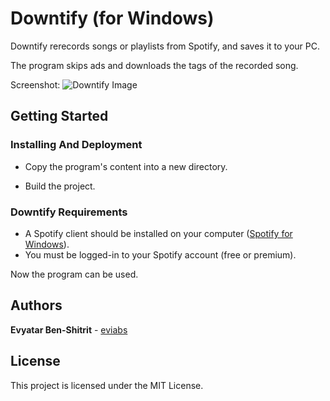 # Downtify (for Windows)

Downtify rerecords songs or playlists from Spotify, and saves it to your PC.

The program skips ads and downloads the tags of the recorded song.

Screenshot:
![Downtify Image](https://user-images.githubusercontent.com/14614396/33404137-d262551e-d56b-11e7-9eae-e7473773c30b.png)


## Getting Started 

### Installing And Deployment

* Copy the program's content into a new directory.

* Build the project.

### Downtify Requirements  

* A Spotify client should be installed on your computer ([Spotify for Windows](https://www.spotify.com/il/download/windows/)).
* You must be logged-in to your Spotify account (free or premium).

Now the program can be used. 


## Authors

**Evyatar Ben-Shitrit** - [eviabs](https://github.com/eviabs)

## License

This project is licensed under the MIT License.
